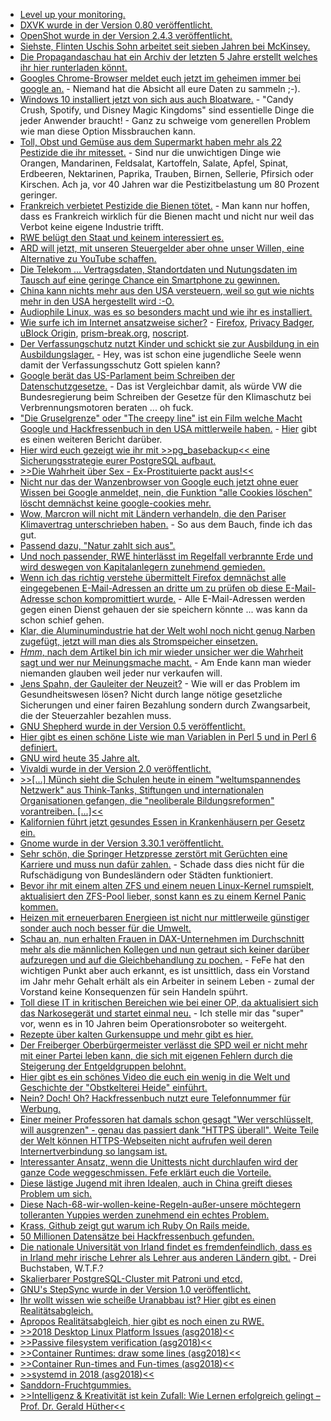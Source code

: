 * [Level up your monitoring.](https://ftp.fau.de/cdn.media.ccc.de/events/datenspuren/2018/h264-hd/DS2018-9330-deu-Level_Up_your_Monitoring_hd.mp4)
* [DXVK wurde in der Version 0.80 veröffentlicht.](https://www.phoronix.com/scan.php?page=news_item&px=DXVK-0.80-Released)
* [OpenShot wurde in der Version 2.4.3 veröffentlicht.](https://www.pro-linux.de/news/1/26328/video-editor-openshot-243-mit-neuen-masken-und-%C3%9Cberg%C3%A4ngen.html)
* [Siehste, Flinten Uschis Sohn arbeitet seit sieben Jahren bei McKinsey.](https://blog.fefe.de/?ts=a5591dd6)
* [Die Propagandaschau hat ein Archiv der letzten 5 Jahre erstellt welches ihr hier runterladen könnt.](https://propagandaschau.wordpress.com/2018/09/23/download-5-jahre-propagandaschau-in-einem-handlichen-offline-archiv/)
* [Googles Chrome-Browser meldet euch jetzt im geheimen immer bei google an.](https://blog.fefe.de/?ts=a556c50e) - Niemand hat die Absicht all eure Daten zu sammeln ;-).
* [Windows 10 installiert jetzt von sich aus auch Bloatware.](https://blog.fefe.de/?ts=a556d7ea) - "Candy Crush, Spotify, und Disney Magic Kingdoms" sind essentielle Dinge die jeder Anwender braucht! - Ganz zu schweige vom generellen Problem wie man diese Option Missbrauchen kann.
* [Toll, Obst und Gemüse aus dem Supermarkt haben mehr als 22 Pestizide die ihr mitesset.](https://netzfrauen.org/2018/09/24/pestizide-5/) - Sind nur die unwichtigen Dinge wie Orangen, Mandarinen, Feldsalat, Kartoffeln, Salate, Apfel, Spinat, Erdbeeren, Nektarinen, Paprika, Trauben, Birnen, Sellerie, Pfirsich oder Kirschen. Ach ja, vor 40 Jahren war die Pestizitbelastung um 80 Prozent geringer.
* [Frankreich verbietet Pestizide die Bienen tötet.](https://netzfrauen.org/2018/09/24/bees/) - Man kann nur hoffen, dass es Frankreich wirklich für die Bienen macht und nicht nur weil das Verbot keine eigene Industrie trifft.
* [RWE belügt den Staat und keinem interessiert es.](http://www.sonnenseite.com/de/wirtschaft/rwes-rodungsplaene-im-hambacher-forst-nicht-zulaessig.html)
* [ARD will jetzt, mit unseren Steuergelder aber ohne unser Willen, eine Alternative zu YouTube schaffen.](https://www.neopresse.com/politik/dach/ard-will-mitmischen-alternative-zu-youtube-und-co-ist-das-noch-journalismus/)
* [Die Telekom ... Vertragsdaten, Standortdaten und Nutungsdaten im Tausch auf eine geringe Chance ein Smartphone zu gewinnen.](https://blog.fefe.de/?ts=a557c771)
* [China kann nichts mehr aus den USA versteuern, weil so gut wie nichts mehr in den USA hergestellt wird :-O.](https://blog.fefe.de/?ts=a5563536)
* [Audiophile Linux, was es so besonders macht und wie ihr es installiert.](https://opensource.com/article/18/9/audiophile-linux-distro)
* [Wie surfe ich im Internet ansatzweise sicher?](https://ftp.fau.de/cdn.media.ccc.de/events/datenspuren/2018/h264-hd/DS2018-9313-deu-Wie_surfe_ich_sicher_im_Internet_hd.mp4) - [Firefox](https://www.mozilla.org/firefox/), [Privacy Badger](https://www.eff.org/privacybadger), [uBlock Origin](https://github.com/gorhill/uBlock), [prism-break.org](https://prism-break.org/), [noscript](https://noscript.net/).
* [Der Verfassungschutz nutzt Kinder und schickt sie zur Ausbildung in ein Ausbildungslager.](https://blog.fefe.de/?ts=a554499f) - Hey, was ist schon eine jugendliche Seele wenn damit der Verfassungsschutz Gott spielen kann?
* [Google berät das US-Parlament beim Schreiben der Datenschutzgesetze.](https://blog.fefe.de/?ts=a554486d) - Das ist Vergleichbar damit, als würde VW die Bundesregierung beim Schreiben der Gesetze für den Klimaschutz bei Verbrennungsmotoren beraten ... oh fuck.
* ["Die Gruselgrenze" oder "The creepy line" ist ein Film welche Macht Google und Hackfressenbuch in den USA mittlerweile haben.](https://www.neopresse.com/gesellschaft/aufgedeckt-der-neue-dokumentarfilm-ueber-die-internet-giganten/) - [Hier](http://open-media-society.com/2018/09/17/die-subtile-macht-von-google-und-facebook/) gibt es einen weiteren Bericht darüber.
* [Hier wird euch gezeigt wie ihr mit >>pg_basebackup<< eine Sicherungsstrategie eurer PostgreSQL aufbaut.](https://www.percona.com/blog/2018/09/25/postgresql-backup-strategy-enterprise-grade-environment/)
* [>>Die Wahrheit über Sex - Ex-Prostituierte packt aus!<<](https://www.welt-im-wandel.tv/video/die-wahrheit-ueber-sex-ex-prostituierte-packt-aus/)
* [Nicht nur das der Wanzenbrowser von Google euch jetzt ohne euer Wissen bei Google anmeldet, nein, die Funktion "alle Cookies löschen" löscht demnächst keine google-cookies mehr.](https://blog.fefe.de/?ts=a5549d39)
* [Wow, Marcron will nicht mit Ländern verhandeln, die den Pariser Klimavertrag unterschrieben haben.](https://blog.fefe.de/?ts=a555e919) - So aus dem Bauch, finde ich das gut.
* [Passend dazu, "Natur zahlt sich aus".](http://www.sonnenseite.com/de/umwelt/studie-naturkapital-deutschland-naturerhalt-zahlt-sich-aus.html)
* [Und noch passender, RWE hinterlässt im Regelfall verbrannte Erde und wird deswegen von Kapitalanlegern zunehmend gemieden.](http://www.sonnenseite.com/de/wirtschaft/rwe-der-anfang-vom-ende.html)
* [Wenn ich das richtig verstehe übermittelt Firefox demnächst alle eingegebenen E-Mail-Adressen an dritte um zu prüfen ob diese E-Mail-Adresse schon kompromittiert wurde.](https://www.pro-linux.de/news/1/26340/mozilla-schaltet-firefox-monitor-frei.html) - Alle E-Mail-Adressen werden gegen einen Dienst gehauen der sie speichern könnte ... was kann da schon schief gehen.
* [Klar, die Aluminumindustrie hat der Welt wohl noch nicht genug Narben zugefügt, jetzt will man dies als Stromspeicher einsetzen.](http://www.sonnenseite.com/de/wissenschaft/aluminium-als-heizoel-ersatz.html)
* [*Hmm*, nach dem Artikel bin ich mir wieder unsicher wer die Wahrheit sagt und wer nur Meinungsmache macht.](http://www.sonnenseite.com/de/mobilitaet/reichweiten-der-stromer-werden-unterschaetzt.html) - Am Ende kann man wieder niemanden glauben weil jeder nur verkaufen will.
* [Jens Spahn, der Gauleiter der Neuzeit?](https://www.neopresse.com/politik/aufgedeckt-jens-spahn-fuer-ausbeutung/) - Wie will er das Problem im Gesundheitswesen lösen? Nicht durch lange nötige gesetzliche Sicherungen und einer fairen Bezahlung sondern durch Zwangsarbeit, die der Steuerzahler bezahlen muss.
* [GNU Shepherd wurde in der Version 0.5 veröffentlicht.](https://www.phoronix.com/scan.php?page=news_item&px=GNU-Shepherd-0.5-Released)
* [Hier gibt es einen schöne Liste wie man Variablen in Perl 5 und in Perl 6 definiert.](https://opensource.com/article/18/9/using-sigils-perl-6)
* [GNU wird heute 35 Jahre alt.](https://opensource.com/article/18/9/happy-birthday-gnu)
* [Vivaldi wurde in der Version 2.0 veröffentlicht.](https://www.pro-linux.de/news/1/26344/webbrowser-vivaldi-in-version-20-ver%C3%B6ffentlicht.html)
* [>>[...] Münch sieht die Schulen heute in einem "weltumspannendes Netzwerk" aus Think-Tanks, Stiftungen und internationalen Organisationen gefangen, die "neoliberale Bildungsreformen" vorantreiben. [...]<<](https://www.neopresse.com/gesellschaft/der-bildungsindustrielle-komplex-oder-die-oekonomisierung-der-schulen/)
* [Kalifornien führt jetzt gesundes Essen in Krankenhäusern per Gesetz ein.](https://netzfrauen.org/2018/09/27/california/)
* [Gnome wurde in der Version 3.30.1 veröffentlicht.](https://www.pro-linux.de/news/1/26345/gnome-330-aktualisiert.html)
* [Sehr schön, die Springer Hetzpresse zerstört mit Gerüchten eine Karriere und muss nun dafür zahlen.](https://blog.fefe.de/?ts=a5522187) - Schade dass dies nicht für die Rufschädigung von Bundesländern oder Städten funktioniert.
* [Bevor ihr mit einem alten ZFS und einem neuen Linux-Kernel rumspielt, aktualisiert den ZFS-Pool lieber, sonst kann es zu einem Kernel Panic kommen.](https://utcc.utoronto.ca/~cks/space/blog/linux/ZFSOldFilesystemPanic)
* [Heizen mit erneuerbaren Energieen ist nicht nur mittlerweile günstiger sonder auch noch besser für die Umwelt.](http://www.sonnenseite.com/de/energie/heizen-mit-erneuerbaren-lohnt-sich.html)
* [Schau an, nun erhalten Frauen in DAX-Unternehmen im Durchschnitt mehr als die männlichen Kollegen und nun getraut sich keiner darüber aufzuregen und auf die Gleichbehandlung zu pochen.](https://blog.fefe.de/?ts=a55387f5) - FeFe hat den wichtigen Punkt aber auch erkannt, es ist unsittlich, dass ein Vorstand im Jahr mehr Gehalt erhält als ein Arbeiter in seinem Leben - zumal der Vorstand keine Konsequenzen für sein Handeln spührt.
* [Toll diese IT in kritischen Bereichen wie bei einer OP, da aktualisiert sich das Narkosegerät und startet einmal neu.](https://blog.fefe.de/?ts=a553d448) - Ich stelle mir das "super" vor, wenn es in 10 Jahren beim Operationsroboter so weitergeht.
* [Rezepte über kalten Gurkensuppe und mehr gibt es hier.](https://www.smarticular.net/kalte-suppen-rezepte-ohne-kochen-schnell-leicht-ohne-herd-fuers-buero/)
* [Der Freiberger Oberbürgermeister verlässt die SPD weil er nicht mehr mit einer Partei leben kann, die sich mit eigenen Fehlern durch die Steigerung der Entgeldgruppen belohnt.](https://www.youtube.com/watch?v=UO5GNUdPGu4)
* [Hier gibt es ein schönes Video die euch ein wenig in die Welt und Geschichte der "Obstkelterei Heide" einführt.](https://www.youtube.com/watch?v=gvLFuO3e0Qo)
* [Nein? Doch! Oh? Hackfressenbuch nutzt eure Telefonnummer für Werbung.](https://blog.fefe.de/?ts=a550d8a7)
* [Einer meiner Professoren hat damals schon gesagt "Wer verschlüsselt, will ausgrenzen" - genau das passiert dank "HTTPS überall". Weite Teile der Welt können HTTPS-Webseiten nicht aufrufen weil deren Internertverbindung so langsam ist.](https://blog.fefe.de/?ts=a550d504)
* [Interessanter Ansatz, wenn die Unittests nicht durchlaufen wird der ganze Code weggeschmissen. Fefe erklärt euch die Vorteile.](https://blog.fefe.de/?ts=a551f640)
* [Diese lästige Jugend mit ihren Idealen, auch in China greift dieses Problem um sich.](https://blog.fefe.de/?ts=a551f5a8)
* [Diese Nach-68-wir-wollen-keine-Regeln-außer-unsere möchtegern tolleranten Yuppies werden zunehmend ein echtes Problem.](https://blog.fefe.de/?ts=a551f3ab)
* [Krass, Github zeigt gut warum ich Ruby On Rails meide.](https://blog.fefe.de/?ts=a550ad98)
* [50 Millionen Datensätze bei Hackfressenbuch gefunden.](https://blog.fefe.de/?ts=a550a785)
* [Die nationale Universität von Irland findet es fremdenfeindlich, dass es in Irland mehr irische Lehrer als Lehrer aus anderen Ländern gibt.](https://tuxproject.de/blog/2018/09/diverse-iren-gehen-nicht-zur-schule/) - Drei Buchstaben, W.T.F.?
* [Skalierbarer PostgreSQL-Cluster mit Patroni und etcd.](https://www.percona.com/blog/2018/09/28/high-availability-for-enterprise-grade-postgresql-environments/)
* [GNU's StepSync wurde in der Version 1.0 veröffentlicht.](https://www.phoronix.com/scan.php?page=news_item&px=GNUstep-StepSync-1.0)
* [Ihr wollt wissen wie scheiße Uranabbau ist? Hier gibt es einen Realitätsabgleich.](https://netzfrauen.org/2018/09/29/uran-2/)
* [Apropos Realitätsabgleich, hier gibt es noch einen zu RWE.](https://netzfrauen.org/2018/09/29/rwe/)
* [>>2018 Desktop Linux Platform Issues (asg2018)<<](https://cdn.media.ccc.de/events/all_systems_go/2018/h264-hd/asg2018-174-eng-2018_Desktop_Linux_Platform_Issues_hd.mp4)
* [>>Passive filesystem verification (asg2018)<<](https://cdn.media.ccc.de/events/all_systems_go/2018/h264-hd/asg2018-185-eng-Passive_filesystem_verification_hd.mp4)
* [>>Container Runtimes: draw some lines (asg2018)<<](https://cdn.media.ccc.de/events/all_systems_go/2018/h264-hd/asg2018-186-eng-Container_Runtimes_draw_some_lines_hd.mp4)
* [>>Container Run-times and Fun-times (asg2018)<<](https://cdn.media.ccc.de/events/all_systems_go/2018/h264-hd/asg2018-179-eng-Container_Run-times_and_Fun-times_hd.mp4)
* [>>systemd in 2018 (asg2018)<<](https://cdn.media.ccc.de/events/all_systems_go/2018/h264-hd/asg2018-230-eng-systemd_in_2018_hd.mp4)
* [Sanddorn-Fruchtgummies.](https://www.smarticular.net/sanddorn-fruchtgummis-aus-saft-selber-machen-vitamine-naschen/)
* [>>Intelligenz & Kreativität ist kein Zufall: Wie Lernen erfolgreich gelingt – Prof. Dr. Gerald Hüther<<](https://www.welt-im-wandel.tv/video/intelligenz-kreativitaet-ist-kein-zufall-wie-lernen-erfolgreich-gelingt-prof-dr-gerald-huether/)
